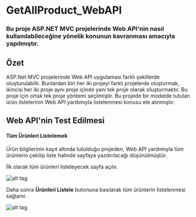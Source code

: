 # GetAllProduct_WebAPI

<h3>Bu proje ASP.NET MVC projelerinde Web API'nin nasıl kullanılabileceğine yönelik konunun kavranması amacıyla yapılmıştır.</h3>

## Özet

ASP.Net MVC projelerinde Web API uygulaması farklı şekillerde oluşturulabilir. Bunlardan biri her iki projeyi farklı projelerde oluşturmak, ikincisi her iki proje aynı proje içinde yani tek proje olarak oluşturmaktır. Bu proje için ortak tek proje yöntemi seçilmiştir. Bu projede bir modelde tutulan ürün listelerinin Web API yardımıyla listelenmesi konusu ele alınmıştır.

## Web API'nin Test Edilmesi

#### Tüm Ürünleri Listelemek

Ürün bilgilerinin kayıt altında tutulduğu projeden, Web API yardımıyla tüm ürünlerin çekilip liste halinde sayfaya yazdırılacağı düşünülmüştür. 

İlk olarak tüm ürünleri listeleyecek sayfa açılır.

![alt tag](https://github.com/bsokat/NewsPortal_Routing/blob/master/Source/GetAllProducts1.png)

Daha sonra **Ürünleri Listele** butonuna basılarak tüm ürünlerin listelenmesi sağlanır.

![alt tag](https://github.com/bsokat/NewsPortal_Routing/blob/master/Source/GetAllProducts1.png)